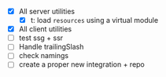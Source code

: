 - [x] All server utilities
  - [x] t: load `resources` using a virtual module
- [x] All client utilities
- [ ] test ssg + ssr
- [ ] Handle trailingSlash
- [ ] check namings
- [ ] create a proper new integration + repo